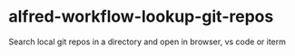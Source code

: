 # alfred-workflow-lookup-git-repos
Search local git repos in a directory and open in browser, vs code or iterm
